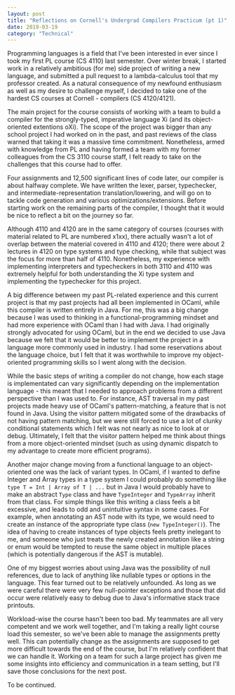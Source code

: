 ```yaml
---
layout: post
title: "Reflections on Cornell's Undergrad Compilers Practicum (pt 1)"
date: 2019-03-19
category: "Technical"
---
```


Programming languages is a field that I've been interested in ever since I took my first PL course (CS 4110) last semester. Over winter break, I started work in a relatively ambitious (for me) side project of writing a new language, and submitted a pull request to a lambda-calculus tool that my professor created. As a natural consequence of my newfound enthusiasm as well as my desire to challenge myself, I decided to take one of the hardest CS courses at Cornell - compilers (CS 4120/4121).

The main project for the course consists of working with a team to build a compiler for the strongly-typed, imperative language Xi (and its object-oriented extentions oXi). The scope of the project was bigger than any school project I had worked on in the past, and past reviews of the class warned that taking it was a massive time commitment. Nonetheless, armed with knowledge from PL and having formed a team with my former colleagues from the CS 3110 course staff, I felt ready to take on the challenges that this course had to offer.

Four assignments and 12,500 significant lines of code later, our compiler is about halfway complete. We have written the lexer, parser, typechecker, and intermediate-representation translation/lowering, and will go on to tackle code generation and various optimizations/extensions. Before starting work on the remaining parts of the compiler, I thought that it would be nice to reflect a bit on the journey so far.

Although 4110 and 4120 are in the same category of courses (courses with material related to PL are numbered x1xx), there actually wasn't a lot of overlap between the material covered in 4110 and 4120; there were about 2 lectures in 4120 on type systems and type checking, while that subject was the focus for more than half of 4110. Nonetheless, my experience with implementing interpreters and typecheckers in both 3110 and 4110 was extremely helpful for both understanding the Xi type system and implementing the typechecker for this project.

A big difference between my past PL-related experience and this current project is that my past projects had all been implemented in OCaml, while this compiler is written entirely in Java. For me, this was a big change because I was used to thinking in a functional-programming mindset and had more experience with OCaml than I had with Java. I had originally strongly advocated for using OCaml, but in the end we decided to use Java because we felt that it would be better to implement the project in a language more commonly used in industry. I had some reservations about the language choice, but I felt that it was worthwhile to improve my object-oriented programming skills so I went along with the decision. 

While the basic steps of writing a compiler do not change, how each stage is implementated can vary significantly depending on the implementation language - this meant that I needed to approach problems from a different perspective than I was used to. For instance, AST traversal in my past projects made heavy use of OCaml's pattern-matching, a feature that is not found in Java. Using the visitor pattern mitigated some of the drawbacks of not having pattern matching, but we were still forced to use a lot of clunky conditional statements which I felt was not nearly as nice to look at or debug. Ultimately, I felt that the visitor pattern helped me think about things from a more object-oriented mindset (such as using dynamic dispatch to my advantage to create more efficient programs). 

Another major change moving from a functional language to an object-oriented one was the lack of variant types. In OCaml, if I wanted to define Integer and Array types in a type system I could probably do something like `type T = Int | Array of T | ...` but in Java I would probably have to make an abstract `Type` class and have `TypeInteger` and `TypeArray` inherit from that class. For simple things like this writing a class feels a bit excessive, and leads to odd and unintuitive syntax in some cases. For example, when annotating an AST node with its type, we would need to create an instance of the appropriate type class (`new TypeInteger()`). The idea of having to create instances of type objects feels pretty inelegant to me, and someone who just treats the newly created annotation like a string or enum would be tempted to reuse the same object in multiple places (which is potentially dangerous if the AST is mutable). 

One of my biggest worries about using Java was the possibility of null references, due to lack of anything like nullable types or options in the language. This fear turned out to be relatively unfounded. As long as we were careful there were very few null-pointer exceptions and those that did occur were relatively easy to debug due to Java's informative stack trace printouts.

Workload-wise the course hasn't been too bad. My teammates are all very competent and we work well together, and I'm taking a really light course load this semester, so we've been able to manage the assignments pretty well. This can potentially change as the assignments are supposed to get more difficult towards the end of the course, but I'm relatively confident that we can handle it. Working on a team for such a large project has given me some insights into efficiency and communication in a team setting, but I'll save those conclusions for the next post.

To be continued.
